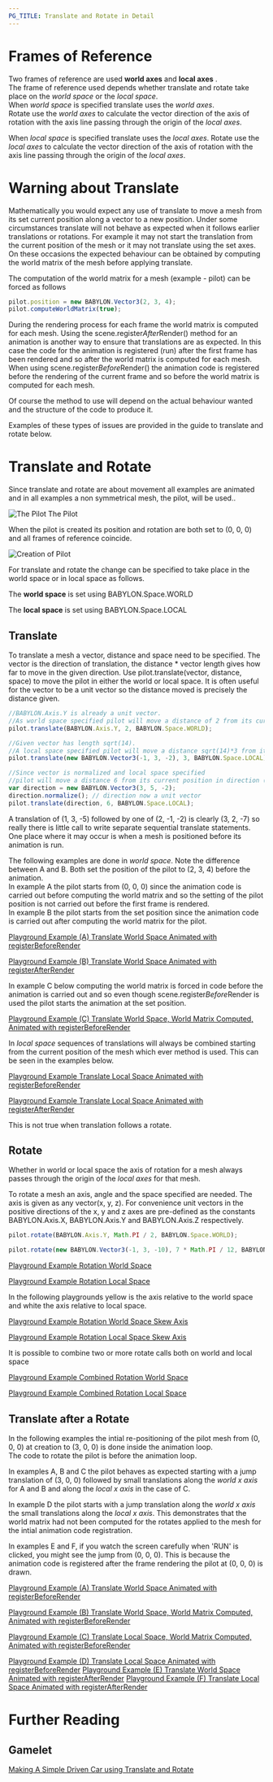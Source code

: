 ```yaml
---
PG_TITLE: Translate and Rotate in Detail
---
```


# Frames of Reference

Two frames of reference are used **world axes** and **local axes** .  
The frame of reference used depends whether translate and rotate take place on the *world space* or the *local space*.  
When *world space* is specified translate uses the *world axes*.  
Rotate use the *world axes* to calculate the vector direction of the axis of rotation with the axis line passing through the origin of the *local axes*. 

When *local space* is specified translate uses the *local axes*. 
Rotate use the *local axes*  to calculate the vector direction of the axis of rotation with the axis line passing through the origin of the *local axes*. 

# Warning about Translate

Mathematically you would expect any use of translate to move a mesh from its set current position along a vector to a new position. 
Under some circumstances translate will not behave as expected when it follows earlier translations or rotations. For example it may not start the 
translation from the current position of the mesh or it may not translate using the set axes. On these occasions the expected behaviour 
can be obtained by computing the world matrix of the mesh before applying translate. 

The computation of the world matrix for a mesh (example - pilot) can be forced as follows 
```javascript
pilot.position = new BABYLON.Vector3(2, 3, 4);
pilot.computeWorldMatrix(true);
```

During the rendering process for each frame the world matrix is computed for each mesh. Using the scene.register*After*Render() method for an animation is another way to ensure 
that translations are as expected. In this case the code for the animation is registered (run) after the first frame has been rendered and so after the world matrix is computed 
for each mesh. When using scene.register*Before*Render() the animation code is registered before the rendering of the current frame 
and so before the world matrix is computed for each mesh.

Of course the method to use will depend on the actual behaviour wanted and the structure of the code to produce it. 

Examples of these types of issues are provided in the guide to translate and rotate below.

# Translate and Rotate

Since translate and rotate are about movement all examples are animated and in all examples a non symmetrical mesh, the pilot, will be used.. 

![The Pilot](/img/how_to/Mesh/pilot.jpg)
The Pilot

When the pilot is created its position and rotation are both set to (0, 0, 0) and all frames of reference 
coincide.

![Creation of Pilot](/img/how_to/Mesh/pilot1.jpg)

For translate and rotate the change can be specified to take place in the world space or in local space as follows. 

The **world space** is set using BABYLON.Space.WORLD

The **local space** is set using BABYLON.Space.LOCAL

## Translate 

To translate a mesh a vector, distance and space need to be specified. The vector is the direction of translation, the distance * vector length gives how far to move in the given direction. 
Use pilot.translate(vector, distance, space) to move the pilot in either the world or local space. 
It is often useful for the vector to be a unit vector so the distance moved is precisely the distance given.

```javascript
//BABYLON.Axis.Y is already a unit vector. 
//As world space specified pilot will move a distance of 2 from its current position in the direction (0, 1, 0).
pilot.translate(BABYLON.Axis.Y, 2, BABYLON.Space.WORLD);

//Given vector has length sqrt(14). 
//A local space specified pilot will move a distance sqrt(14)*3 from its current position in direction (-1, 3, -2)
pilot.translate(new BABYLON.Vector3(-1, 3, -2), 3, BABYLON.Space.LOCAL);

//Since vector is normalized and local space specified 
//pilot will move a distance 6 from its current position in direction (3, 5, -2)
var direction = new BABYLON.Vector3(3, 5, -2);
direction.normalize(); // direction now a unit vector
pilot.translate(direction, 6, BABYLON.Space.LOCAL);
```

A translation of (1, 3, -5) followed by one of (2, -1, -2) is clearly (3, 2, -7) so really there is little call to write separate 
sequential translate statements. One place where it may occur is when a mesh is positioned before its animation is run. 

The following examples are done in *world space*. Note the difference between A and B. Both set the position of the pilot to (2, 3, 4) before the animation.  
In example A the pilot starts from (0, 0, 0) since the animation code is carried out before computing the world matrix and so the setting of the 
pilot position is not carried out before the first frame is rendered.  
In example B the pilot starts from the set position since the animation code is carried out after computing the world matrix for the pilot.

[Playground Example (A) Translate World Space Animated with registerBeforeRender](http://www.babylonjs-playground.com/#1ZMJQV#13)

[Playground Example (B) Translate World Space Animated with registerAfterRender](http://www.babylonjs-playground.com/#1ZMJQV#14)


In example C below computing the world matrix is forced in code before the animation is carried out and so even though scene.register*Before*Render is used 
the pilot starts the animation at the set position.

[Playground Example (C) Translate World Space, World Matrix Computed, Animated with registerBeforeRender ](http://www.babylonjs-playground.com/#1ZMJQV#15)

In *local space* sequences of translations will always be combined starting from the current position of the mesh which ever method is used. 
This can be seen in the examples below.

[Playground Example Translate Local Space Animated with registerBeforeRender](http://www.babylonjs-playground.com/#1ZMJQV#16)

[Playground Example Translate Local Space Animated with registerAfterRender](http://www.babylonjs-playground.com/#1ZMJQV#28)

This is not true when translation follows a rotate.

## Rotate

Whether in world or local space the axis of rotation for a mesh always passes through the origin of the *local axes* for that mesh.

To rotate a mesh an axis, angle and the space specified are needed. The axis is given as any vector(x, y, z). 
For convenience unit vectors in the positive directions of the x, y and z axes are pre-defined as the constants BABYLON.Axis.X, BABYLON.Axis.Y and BABYLON.Axis.Z respectively.

```javascript
pilot.rotate(BABYLON.Axis.Y, Math.PI / 2, BABYLON.Space.WORLD);

pilot.rotate(new BABYLON.Vector3(-1, 3, -10), 7 * Math.PI / 12, BABYLON.Space.LOCAL);
```

[Playground Example Rotation World Space](http://www.babylonjs-playground.com/#1ZMJQV#4)

[Playground Example Rotation Local Space](http://www.babylonjs-playground.com/#1ZMJQV#7)

In the following playgrounds yellow is the axis relative to the world space and white 
the axis relative to local space.

[Playground Example Rotation World Space Skew Axis](http://www.babylonjs-playground.com/#1ZMJQV#9)

[Playground Example Rotation Local Space Skew Axis](http://www.babylonjs-playground.com/#1ZMJQV#10)

It is possible to combine two or more rotate calls both on world and local space

[Playground Example Combined Rotation World Space](http://www.babylonjs-playground.com/#1ZMJQV#11)

[Playground Example Combined Rotation Local Space](http://www.babylonjs-playground.com/#1ZMJQV#12)


## Translate after a Rotate

In the following examples the intial re-positioning of the pilot mesh from (0, 0, 0) at creation to (3, 0, 0) is 
done inside the animation loop.   
The code to rotate the pilot is before the animation loop. 

In examples A, B and C the pilot behaves as expected starting with a jump translation of (3, 0, 0) followed by small translations 
along the *world x axis* for A and B and along the *local x axis* in the case of C.

In example D the pilot starts with a jump translation along the *world x axis* the small translations along the *local x axis*. 
This demonstrates that the world matrix had not been computed for the rotates applied to the mesh for the intial animation code registration. 

In examples E and F, if you watch the screen carefully when 'RUN' is clicked, you might see the jump from (0, 0, 0). 
This is because the animation code is registered after the frame rendering the pilot at (0, 0, 0) is drawn.

[Playground Example (A) Translate World Space Animated with registerBeforeRender](http://www.babylonjs-playground.com/#1ZMJQV#29)

[Playground Example (B) Translate World Space, World Matrix Computed, Animated with registerBeforeRender ](http://www.babylonjs-playground.com/#1ZMJQV#31)

[Playground Example (C) Translate Local Space, World Matrix Computed, Animated with registerBeforeRender ](http://www.babylonjs-playground.com/#1ZMJQV#32)

[Playground Example (D) Translate Local Space Animated with registerBeforeRender](http://www.babylonjs-playground.com/#1ZMJQV#33)
[Playground Example (E) Translate World Space Animated with registerAfterRender](http://www.babylonjs-playground.com/#1ZMJQV#34)
[Playground Example (F) Translate Local Space Animated with registerAfterRender](http://www.babylonjs-playground.com/#1ZMJQV#35)

# Further Reading

## Gamelet

[Making A Simple Driven Car using Translate and Rotate](/samples/Car_Driven)